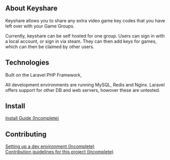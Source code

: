 ## About Keyshare

Keyshare allows you to share any extra video game key codes that you have left over with your Game Groups.

Currently, keyshare can be self hosted for one group. Users can sign in with a local account, or sign in via steam. They can then add keys for games, which can then be claimed by other users.

## Technologies

Built on the Laravel PHP Framework,

All development environments are running MySQL, Redis and Nginx. Laravel offers support for other DB and web servers, howover these are untested.

## Install

[Install Guide (Incomplete)](docs/INSTALL.md)

## Contributing

[Setting up a dev environment (Incomplete)](docs/DEVENVIRONMMENT.md)  
[Contribution guidelines for this project (Incomplete)](docs/CONTRIBUTING.md)
